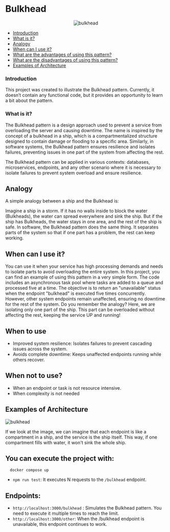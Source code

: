 # Bulkhead


<p align="center">
  <img src="https://github.com/user-attachments/assets/48ec1a42-afc9-4707-9e77-fb9af842675b" alt="bulkhead" />
</p>



* [Introduction](#introduction)
* [What is it?](#what-is-it)
* [Analogy](#analogy)
* [When can I use it?](#when-can-i-use-it)
* [What are the advantages of using this pattern?](#what-are-the-advantages-of-using-this-pattern)
* [What are the disadvantages of using this pattern?](#what-are-the-disadvantages-of-using-this-pattern)
* [Examples of Architecture](#examples-of-architecture)

### Introduction

This project was created to illustrate the Bulkhead pattern. Currently, it doesn’t contain any functional code, but it provides an opportunity to learn a bit about the pattern.

### What is it?

The Bulkhead pattern is a design approach used to prevent a service from overloading the server and causing downtime. The name is inspired by the concept of a bulkhead in a ship, which is a compartmentalized structure designed to contain damage or flooding to a specific area. Similarly, in software systems, the Bulkhead pattern ensures resilience and isolates failures, preventing issues in one part of the system from affecting the rest.

The Bulkhead pattern can be applied in various contexts: databases, microservices, endpoints, and any other scenario where it is necessary to isolate failures to prevent system overload and ensure resilience.

## Analogy

A simple analogy between a ship and the Bulkhead is:

Imagine a ship in a storm. If it has no walls inside to block the water (Bulkheads), the water can spread everywhere and sink the ship. But if the ship has Bulkheads, the water stays in one area, and the rest of the ship is safe. In software, the Bulkhead pattern does the same thing. It separates parts of the system so that if one part has a problem, the rest can keep working.

## When can I use it?

You can use it when your service has high processing demands and needs to isolate parts to avoid overloading the entire system. In this project, you can find an example of using this pattern in a very simple form. The code includes an asynchronous task pool where tasks are added to a queue and processed five at a time. The objective is to return an "unavailable" status when the endpoint "bulkhead" is executed five times concurrently. However, other system endpoints remain unaffected, ensuring no downtime for the rest of the system. Do you remember the analogy? Here, we are isolating only one part of the ship. This part can be overloaded without affecting the rest, keeping the service UP and running!

## When to use

- Improved system resilience: Isolates failures to prevent cascading issues across the system.
- Avoids complete downtime: Keeps unaffected endpoints running while others recover.

## When not to use?

- When an endpoint or task is not resource intensive.
- When complexity is not needed

## Examples of Architecture


![bulkhead](https://github.com/user-attachments/assets/541f28fa-6e46-4a59-b24e-32056efd3587)

If we look at the image, we can imagine that each endpoint is like a compartment in a ship, and the service is the ship itself. 
This way, if one compartment fills with water, it won't sink the whole ship.

## You can execute the project with:

```shell
  docker compose up
```

- `npm run test`: It executes N requests to the `/bulkhead` endpoint.

## Endpoints:

- `http://localhost:3000/bulkhead` :  Simulates the Bulkhead pattern. You need to execute it multiple times to reach the limit.
- `http://localhost:3000/other`: When the /bulkhead endpoint is unavailable, this endpoint continues to work.
